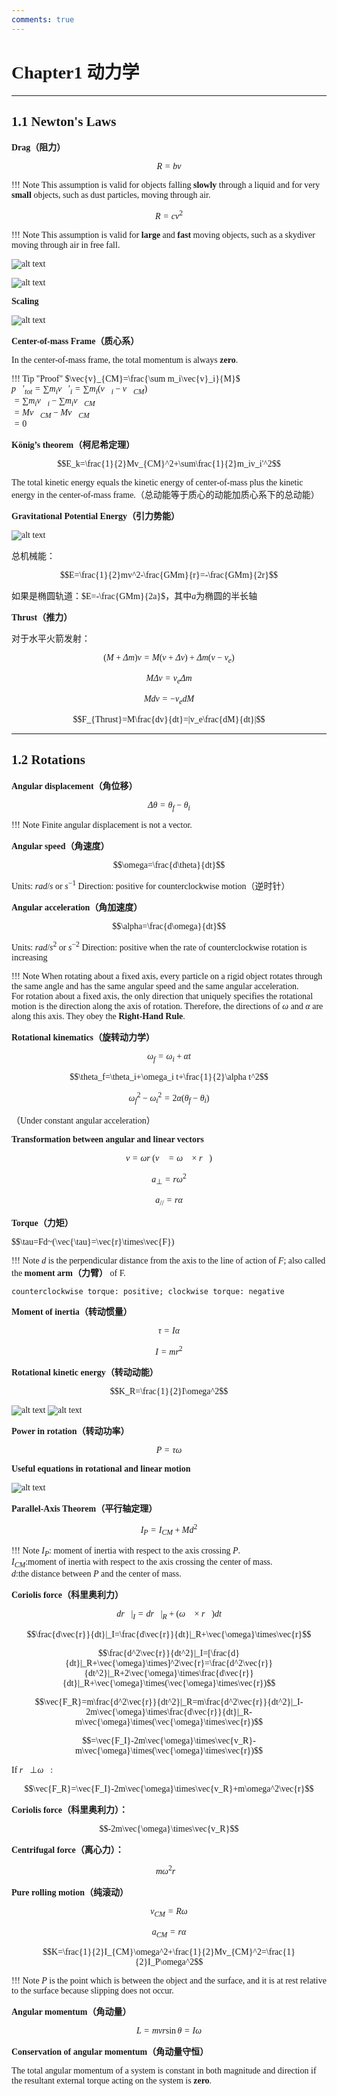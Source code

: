 ```yaml
---
comments: true
---
```


<span style="font-family: 'Times New Roman';">

# Chapter1 动力学

***

## 1.1 Newton's Laws

**Drag（阻力）**

$$R=bv$$

!!! Note
    This assumption is valid for objects falling **slowly** through a liquid and for very **small** objects, such as dust particles, moving through air. 

$$R=cv^2$$

!!! Note
    This assumption is valid for **large** and **fast** moving objects, such as a skydiver moving through air in free fall.

![alt text](image/21.jpg)

![alt text](image/22.jpg)

**Scaling**

![alt text](image/23.jpg)

**Center-of-mass Frame（质心系）**

In the center-of-mass frame, the total momentum is always **zero**.

!!! Tip "Proof"
    $\vec{v}_{CM}=\frac{\sum m_i\vec{v}_i}{M}$  
    $\vec{p}'_{tot}=\sum m_i\vec{v}'_i=\sum m_i(\vec{v}_i-\vec{v}_{CM})$    
    $=\sum m_i\vec{v}_i-\sum m_i\vec{v}_{CM}$   
    $=M\vec{v}_{CM}-M\vec{v}_{CM}$  
    $=0$    

**König’s theorem（柯尼希定理）**

$$E_k=\frac{1}{2}Mv_{CM}^2+\sum\frac{1}{2}m_iv_i'^2$$

The total kinetic energy equals the kinetic energy of center-of-mass plus the kinetic energy in the center-of-mass frame.（总动能等于质心的动能加质心系下的总动能）

**Gravitational Potential Energy（引力势能）**

![alt text](image/24.jpg)

总机械能：

$$E=\frac{1}{2}mv^2-\frac{GMm}{r}=-\frac{GMm}{2r}$$

如果是椭圆轨道：$E=-\frac{GMm}{2a}$，其中$a$为椭圆的半长轴

**Thrust（推力）**

对于水平火箭发射：

$$(M+\Delta m)v=M(v+\Delta v)+\Delta m(v-v_e)$$

$$M\Delta v=v_e\Delta m$$

$$Mdv=-v_edM$$

$$F_{Thrust}=M\frac{dv}{dt}=|v_e\frac{dM}{dt}|$$

***

## 1.2 Rotations

**Angular displacement（角位移）**

$$\Delta\theta=\theta_f-\theta_i$$

!!! Note
    Finite angular displacement is not a vector.

**Angular speed（角速度）**

$$\omega=\frac{d\theta}{dt}$$

Units: $rad/s$ or $s^{-1}$
Direction: positive for counterclockwise motion（逆时针）

**Angular acceleration（角加速度）**

$$\alpha=\frac{d\omega}{dt}$$

Units: $rad/s^2$ or $s^{-2}$
Direction: positive when the rate of counterclockwise rotation is increasing

!!! Note
    When rotating about a fixed axis, every particle on a rigid object rotates through the same angle and has the same angular speed and the same angular acceleration.   
    For rotation about a fixed axis, the only direction that uniquely specifies the rotational motion is the direction along the axis of rotation. Therefore, the directions of $\omega$ and $\alpha$ are along this axis. They obey the **Right-Hand Rule**.

**Rotational kinematics（旋转动力学）**

$$\omega_f=\omega_i+\alpha t$$

$$\theta_f=\theta_i+\omega_i t+\frac{1}{2}\alpha t^2$$

$$\omega_f^2-\omega_i^2=2\alpha(\theta_f-\theta_i)$$

（Under constant angular acceleration）

**Transformation between angular and linear vectors**

$$v=\omega r~(\vec{v}=\vec{\omega}\times\vec{r})$$

$$a_{\bot}=r\omega^2$$

$$a_{//}=r\alpha$$

**Torque（力矩）**

$$\tau=Fd~(\vec{\tau}=\vec{r}\times\vec{F})

!!! Note
    $d$ is the perpendicular distance from the axis to the line of action of $F$; also called the **moment arm（力臂）** of F.

    counterclockwise torque: positive; clockwise torque: negative

**Moment of inertia（转动惯量）**

$$\tau=I\alpha$$

$$I=mr^2$$

**Rotational kinetic energy（转动动能）**

$$K_R=\frac{1}{2}I\omega^2$$

![alt text](image/2.jpg)
![alt text](image/3.jpg)

**Power in rotation（转动功率）**

$$P=\tau\omega$$

**Useful equations in rotational and linear motion**

![alt text](image/1.jpg)

**Parallel-Axis Theorem（平行轴定理）**

$$I_P=I_{CM}+Md^2$$

!!! Note
    $I_P$: moment of inertia with respect to the axis crossing $P$.  
    $I_{CM}$:moment of inertia with respect to the axis crossing the center of mass.  
    $d$:the distance between $P$ and the center of mass.  

**Coriolis force（科里奥利力）**

$$d\vec{r}|_I=d\vec{r}|_R+(\vec{\omega}\times\vec{r})dt$$

$$\frac{d\vec{r}}{dt}|_I=\frac{d\vec{r}}{dt}|_R+\vec{\omega}\times\vec{r}$$

$$\frac{d^2\vec{r}}{dt^2}|_I=[\frac{d}{dt}|_R+\vec{\omega}\times]^2\vec{r}=\frac{d^2\vec{r}}{dt^2}|_R+2\vec{\omega}\times\frac{d\vec{r}}{dt}|_R+\vec{\omega}\times(\vec{\omega}\times\vec{r})$$

$$\vec{F_R}=m\frac{d^2\vec{r}}{dt^2}|_R=m\frac{d^2\vec{r}}{dt^2}|_I-2m\vec{\omega}\times\frac{d\vec{r}}{dt}|_R-m\vec{\omega}\times(\vec{\omega}\times\vec{r})$$

$$=\vec{F_I}-2m\vec{\omega}\times\vec{v_R}-m\vec{\omega}\times(\vec{\omega}\times\vec{r})$$

If $\vec{r}\bot\vec{\omega}$:

$$\vec{F_R}=\vec{F_I}-2m\vec{\omega}\times\vec{v_R}+m\omega^2\vec{r}$$

**Coriolis force（科里奥利力）：**

$$-2m\vec{\omega}\times\vec{v_R}$$

**Centrifugal force（离心力）：**

$$m\omega^2\vec{r}$$

**Pure rolling motion（纯滚动）**

$$v_{CM}=R\omega$$

$$a_{CM}=r\alpha$$

$$K=\frac{1}{2}I_{CM}\omega^2+\frac{1}{2}Mv_{CM}^2=\frac{1}{2}I_P\omega^2$$

!!! Note
    $P$ is the point which is between the object and the surface, and it is at rest relative to the surface because slipping does not occur.

**Angular momentum（角动量）**

$$L=mvr\sin\theta=I\omega$$

**Conservation of angular momentum（角动量守恒）**

The total angular momentum of a system is constant in both magnitude and direction if the resultant external torque acting on the system is **zero**.